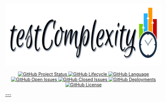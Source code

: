 <p align = "center">
<img width = "740" height = "200" src = "Images/TransparentLogo.png" >
</p>

<p align="center">
    <a href="https://www.repostatus.org/#active">
    <img src="https://www.repostatus.org/badges/latest/active.svg"
         alt="GitHub Project Status">
    <a href="https://github.com/Anirban166/testComplexity">
    <img src="https://img.shields.io/badge/lifecycle-experimental-orange.svg"
         alt="GitHub Lifecycle">
    <a href="https://www.r-project.org/">
    <img src="https://img.shields.io/github/languages/top/Anirban166/testComplexity?label=R"
         alt="GitHub Language">
    <a href="https://github.com/Anirban166/testComplexity/issues">
    <img src="https://img.shields.io/github/issues-raw/Anirban166/testComplexity?color=important&label=Open%20Issues"
         alt="GitHub Open Issues">
    <a href="https://github.com/Anirban166/testComplexity/issues?q=is%3Aissue+is%3Aclosed">
    <img src="https://img.shields.io/github/issues-closed-raw/Anirban166/testComplexity?color=brightgreen&label=Closed%20Issues"
         alt="GitHub Closed Issues">
         <a href="https://anirban166.github.io/testComplexity/">
    <img src="https://img.shields.io/github/deployments/Anirban166/testComplexity/github-pages?label=Deployments%20%7C%20Github%20Pages"
         alt="GitHub Deployments">
         <a href="https://github.com/Anirban166/testComplexity/blob/master/LICENSE.md">
    <img src="https://img.shields.io/github/license/mashape/apistatus.svg"
         alt="GitHub License">
</p>
---
